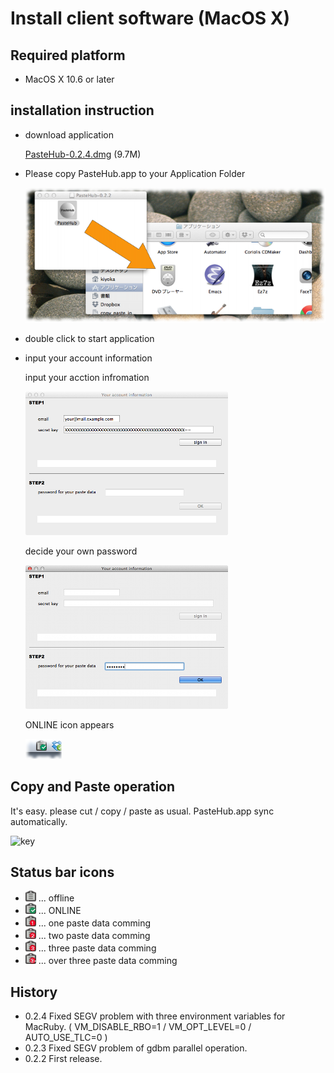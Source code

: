 Install client software (MacOS X)
=======================

## Required platform

- MacOS X 10.6 or later

## installation instruction

- download application

  [PasteHub-0.2.4.dmg](https://s3-ap-northeast-1.amazonaws.com/pastehub/release/MacOSX/PasteHub-0.2.4.dmg) (9.7M)

- Please copy PasteHub.app to your Application Folder

  ![Copy opertion](DragToApplicationFolder.png) 

- double click to start application

- input your account information

  input your acction infromation

  ![signin](macos_signin.png)

  decide your own password

  ![password](macos_password.png)

  ONLINE icon appears

  ![ONLINE](status_bar_is_online.png)


## Copy and Paste operation

  It's easy.
  please cut / copy / paste as usual.
  PasteHub.app sync automatically.

  ![key](https://dl.dropbox.com/u/3870066/blog/iStock_000009322220XSmall.jpg)


## Status bar icons

+ ![icon](pastehub_statusbar_normal.png)  ... offline
+ ![icon](pastehub_statusbar_checked.png) ... ONLINE
+ ![icon](pastehub_statusbar_1.png) ... one   paste data comming
+ ![icon](pastehub_statusbar_2.png) ... two   paste data comming
+ ![icon](pastehub_statusbar_3.png) ... three paste data comming
+ ![icon](pastehub_statusbar_3plus.png) ... over three paste data comming


## History

+ 0.2.4 Fixed SEGV problem with three environment variables for MacRuby. ( VM_DISABLE_RBO=1 /  VM_OPT_LEVEL=0 / AUTO_USE_TLC=0 )
+ 0.2.3 Fixed SEGV problem of gdbm parallel operation.
+ 0.2.2 First release.
